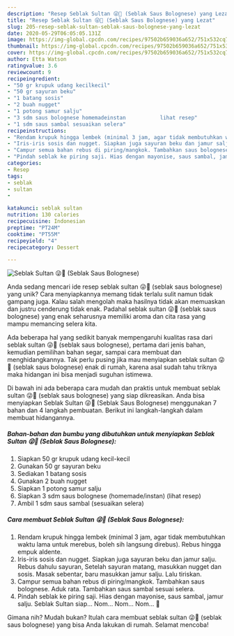 ```yaml
---
description: "Resep Seblak Sultan 😜🤭 (Seblak Saus Bolognese) yang Lezat"
title: "Resep Seblak Sultan 😜🤭 (Seblak Saus Bolognese) yang Lezat"
slug: 205-resep-seblak-sultan-seblak-saus-bolognese-yang-lezat
date: 2020-05-29T06:05:05.131Z
image: https://img-global.cpcdn.com/recipes/97502b659036a652/751x532cq70/seblak-sultan-😜🤭-seblak-saus-bolognese-foto-resep-utama.jpg
thumbnail: https://img-global.cpcdn.com/recipes/97502b659036a652/751x532cq70/seblak-sultan-😜🤭-seblak-saus-bolognese-foto-resep-utama.jpg
cover: https://img-global.cpcdn.com/recipes/97502b659036a652/751x532cq70/seblak-sultan-😜🤭-seblak-saus-bolognese-foto-resep-utama.jpg
author: Etta Watson
ratingvalue: 3.6
reviewcount: 9
recipeingredient:
- "50 gr krupuk udang kecilkecil"
- "50 gr sayuran beku"
- "1 batang sosis"
- "2 buah nugget"
- "1 potong samur salju"
- "3 sdm saus bolognese homemadeinstan           lihat resep"
- "1 sdm saus sambal sesuaikan selera"
recipeinstructions:
- "Rendam krupuk hingga lembek (minimal 3 jam, agar tidak membutuhkan waktu lama untuk merebus, boleh sih langsung direbus). Rebus hingga empuk aldente."
- "Iris-iris sosis dan nugget. Siapkan juga sayuran beku dan jamur salju. Rebus dahulu sayuran, Setelah sayuran matang, masukkan nugget dan sosis. Masak sebentar, baru masukkan jamur salju. Lalu tiriskan."
- "Campur semua bahan rebus di piring/mangkok. Tambahkan saus bolognese. Aduk rata. Tambahkan saus sambal sesuai selera."
- "Pindah seblak ke piring saji. Hias dengan mayonise, saus sambal, jamur salju. Seblak Sultan siap... Nom... Nom... Nom... 🤭"
categories:
- Resep
tags:
- seblak
- sultan
- 

katakunci: seblak sultan  
nutrition: 130 calories
recipecuisine: Indonesian
preptime: "PT24M"
cooktime: "PT55M"
recipeyield: "4"
recipecategory: Dessert

---
```



![Seblak Sultan 😜🤭 (Seblak Saus Bolognese)](https://img-global.cpcdn.com/recipes/97502b659036a652/751x532cq70/seblak-sultan-😜🤭-seblak-saus-bolognese-foto-resep-utama.jpg)

Anda sedang mencari ide resep seblak sultan 😜🤭 (seblak saus bolognese) yang unik? Cara menyiapkannya memang tidak terlalu sulit namun tidak gampang juga. Kalau salah mengolah maka hasilnya tidak akan memuaskan dan justru cenderung tidak enak. Padahal seblak sultan 😜🤭 (seblak saus bolognese) yang enak seharusnya memiliki aroma dan cita rasa yang mampu memancing selera kita.

Ada beberapa hal yang sedikit banyak mempengaruhi kualitas rasa dari seblak sultan 😜🤭 (seblak saus bolognese), pertama dari jenis bahan, kemudian pemilihan bahan segar, sampai cara membuat dan menghidangkannya. Tak perlu pusing jika mau menyiapkan seblak sultan 😜🤭 (seblak saus bolognese) enak di rumah, karena asal sudah tahu triknya maka hidangan ini bisa menjadi suguhan istimewa.




Di bawah ini ada beberapa cara mudah dan praktis untuk membuat seblak sultan 😜🤭 (seblak saus bolognese) yang siap dikreasikan. Anda bisa menyiapkan Seblak Sultan 😜🤭 (Seblak Saus Bolognese) menggunakan 7 bahan dan 4 langkah pembuatan. Berikut ini langkah-langkah dalam membuat hidangannya.

<!--inarticleads1-->

##### Bahan-bahan dan bumbu yang dibutuhkan untuk menyiapkan Seblak Sultan 😜🤭 (Seblak Saus Bolognese):

1. Siapkan 50 gr krupuk udang kecil-kecil
1. Gunakan 50 gr sayuran beku
1. Sediakan 1 batang sosis
1. Gunakan 2 buah nugget
1. Siapkan 1 potong samur salju
1. Siapkan 3 sdm saus bolognese (homemade/instan)           (lihat resep)
1. Ambil 1 sdm saus sambal (sesuaikan selera)




<!--inarticleads2-->

##### Cara membuat Seblak Sultan 😜🤭 (Seblak Saus Bolognese):

1. Rendam krupuk hingga lembek (minimal 3 jam, agar tidak membutuhkan waktu lama untuk merebus, boleh sih langsung direbus). Rebus hingga empuk aldente.
1. Iris-iris sosis dan nugget. Siapkan juga sayuran beku dan jamur salju. Rebus dahulu sayuran, Setelah sayuran matang, masukkan nugget dan sosis. Masak sebentar, baru masukkan jamur salju. Lalu tiriskan.
1. Campur semua bahan rebus di piring/mangkok. Tambahkan saus bolognese. Aduk rata. Tambahkan saus sambal sesuai selera.
1. Pindah seblak ke piring saji. Hias dengan mayonise, saus sambal, jamur salju. Seblak Sultan siap... Nom... Nom... Nom... 🤭




Gimana nih? Mudah bukan? Itulah cara membuat seblak sultan 😜🤭 (seblak saus bolognese) yang bisa Anda lakukan di rumah. Selamat mencoba!
